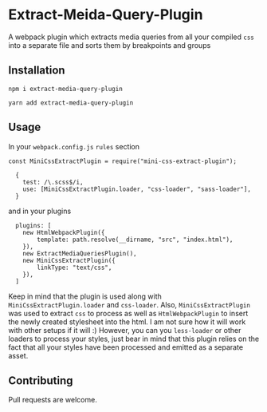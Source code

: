 # Extract-Meida-Query-Plugin

A webpack plugin which extracts media queries from all your compiled `css` into a separate file and sorts them by breakpoints and groups

## Installation

`npm i extract-media-query-plugin`

`yarn add extract-media-query-plugin`

## Usage

In your `webpack.config.js` `rules` section

```
const MiniCssExtractPlugin = require("mini-css-extract-plugin");

  {
    test: /\.scss$/i,
    use: [MiniCssExtractPlugin.loader, "css-loader", "sass-loader"],
  }

```

and in your plugins

```
  plugins: [
    new HtmlWebpackPlugin({
        template: path.resolve(__dirname, "src", "index.html"),
    }),
    new ExtractMediaQueriesPlugin(),
    new MiniCssExtractPlugin({
        linkType: "text/css",
    }),
  ]
```

Keep in mind that the plugin is used along with `MiniCssExtractPlugin.loader` and `css-loader`. Also, `MiniCssExtractPlugin` was used to extract `css` to process as well as `HtmlWebpackPlugin` to insert the newly created stylesheet into the html. I am not sure how it will work with other setups if it will :) However, you can you `less-loader` or other loaders to process your styles, just bear in mind that this plugin relies on the fact that all your styles have been processed and emitted as a separate asset.

## Contributing

Pull requests are welcome.
